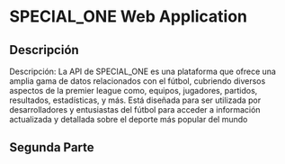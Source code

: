 # SPECIAL_ONE Web Application

## Descripción

Descripción:
La API de SPECIAL_ONE es una plataforma que ofrece una amplia gama de datos relacionados con el fútbol, cubriendo diversos aspectos de la premier league como, equipos, jugadores, partidos, resultados, estadísticas, y más. Está diseñada para ser utilizada por desarrolladores y entusiastas del fútbol para acceder a información actualizada y detallada sobre el deporte más popular del mundo
## Segunda Parte

